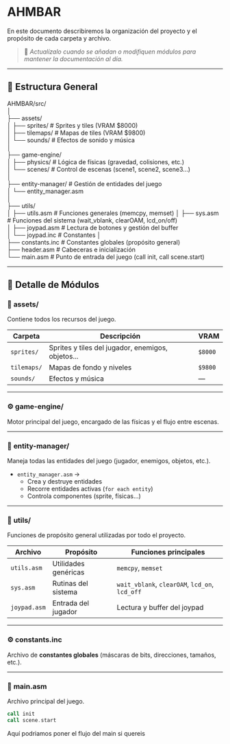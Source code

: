 # AHMBAR
En este documento describiremos la organización del proyecto y el propósito de cada carpeta y archivo.  
> 📄 *Actualízalo cuando se añadan o modifiquen módulos para mantener la documentación al día.*

---
## 📁 Estructura General

AHMBAR/src/  
│  
├── assets/  
│ ├── sprites/ # Sprites y tiles (VRAM $8000)  
│ ├── tilemaps/ # Mapas de tiles (VRAM $9800)  
│ └── sounds/ # Efectos de sonido y música  
│  
├── game-engine/  
│ ├── physics/ # Lógica de físicas (gravedad, colisiones, etc.)  
│ └── scenes/ # Control de escenas (scene1, scene2, scene3…)  
│  
├── entity-manager/ # Gestión de entidades del juego  
│ └── entity_manager.asm  
│  
├── utils/  
│ ├── utils.asm # Funciones generales (memcpy, memset)
│ ├── sys.asm # Funciones del sistema (wait_vblank, clearOAM, lcd_on/off)  
│ ├── joypad.asm # Lectura de botones y gestión del buffer  
│ └── joypad.inc # Constantes
│  
├── constants.inc # Constantes globales (propósito general)  
├── header.asm # Cabeceras e inicialización  
└── main.asm # Punto de entrada del juego (call init, call scene.start)

---
## 🧱 Detalle de Módulos

### 🎨 **assets/**
Contiene todos los recursos del juego.

| Carpeta     | Descripción                                       | VRAM    |
| ----------- | ------------------------------------------------- | ------- |
| `sprites/`  | Sprites y tiles del jugador, enemigos, objetos... | `$8000` |
| `tilemaps/` | Mapas de fondo y niveles                          | `$9800` |
| `sounds/`   | Efectos y música                                  | —       |

---

### ⚙️ **game-engine/**
Motor principal del juego, encargado de las físicas y el flujo entre escenas.



---

### 👾 **entity-manager/**
Maneja todas las entidades del juego (jugador, enemigos, objetos, etc.).

- `entity_manager.asm` →  
  - Crea y destruye entidades  
  - Recorre entidades activas (`for each entity`)  
  - Controla componentes (sprite, físicas...)

---

### 🧰 **utils/**
Funciones de propósito general utilizadas por todo el proyecto.

| Archivo | Propósito | Funciones principales |
|----------|------------|-----------------------|
| `utils.asm` | Utilidades genéricas | `memcpy`, `memset` |
| `sys.asm` | Rutinas del sistema | `wait_vblank`, `clearOAM`, `lcd_on`, `lcd_off` |
| `joypad.asm` | Entrada del jugador | Lectura y buffer del joypad |

---
### ⚙️ **constants.inc**
Archivo de **constantes globales** (máscaras de bits, direcciones, tamaños, etc.).

---
### 🚀 **main.asm**
Archivo principal del juego.

```asm
call init
call scene.start
```

Aquí podriamos poner el flujo del main si quereis
